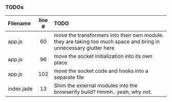 ### TODOs
| Filename | line # | TODO
|:------|:------:|:------
| app.js | 60 | move the transformers into their own module. they are taking too much space and bring in unnecessary glutter here
| app.js | 96 | move the socket initialization into its own place
| app.js | 102 | move the socket code and hooks into a separate file
| index.jade | 13 | Shim the external modules into the browserify build? Hmmh.. yeah, why not.